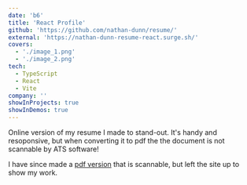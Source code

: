 ```yaml
---
date: 'b6'
title: 'React Profile'
github: 'https://github.com/nathan-dunn/resume/'
external: 'https://nathan-dunn-resume-react.surge.sh/'
covers:
  - './image_1.png'
  - './image_2.png'
tech:
  - TypeScript
  - React
  - Vite
company: ''
showInProjects: true
showInDemos: true
---
```


Online version of my resume I made to stand-out. It's handy and resoponsive, but when converting it to pdf the the document is not scannable by ATS software!

I have since made a [pdf version](https://nathan-dunn-resume.surge.sh/) that is scannable, but left the site up to show my work.
